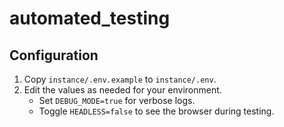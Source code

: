 # automated_testing

## Configuration

1. Copy `instance/.env.example` to `instance/.env`.
2. Edit the values as needed for your environment.
   - Set `DEBUG_MODE=true` for verbose logs.
   - Toggle `HEADLESS=false` to see the browser during testing.
